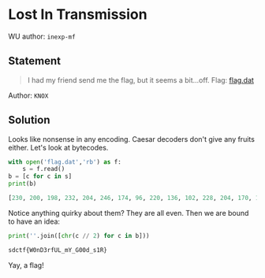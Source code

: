 # Lost In Transmission

WU author: `inexp-mf`

## Statement
> I had my friend send me the flag, but it seems a bit...off.
Flag:
[flag.dat](flag.dat)

Author: `KNOX`

## Solution
Looks like nonsense in any encoding.
Caesar decoders don't give any fruits either. 
Let's look at bytecodes.
```py
with open('flag.dat','rb') as f:
    s = f.read()
b = [c for c in s]
print(b)

[230, 200, 198, 232, 204, 246, 174, 96, 220, 136, 102, 228, 204, 170, 152, 190, 218, 178, 190, 142, 96, 96, 200, 190, 230, 98, 164, 250]
```
Notice anything quirky about them?
They are all even. Then we are bound to have an idea:
```py
print(''.join([chr(c // 2) for c in b]))

sdctf{W0nD3rfUL_mY_G00d_s1R}
```
Yay, a flag!
